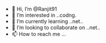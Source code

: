 - 👋 Hi, I’m @Ranjit91
- 👀 I’m interested in ..codng.
- 🌱 I’m currently learning ..net..
- 💞️ I’m looking to collaborate on ..net..
- 📫 How to reach me ...

<!---
Ranjit91/Ranjit91 is a ✨ special ✨ repository because its `README.md` (this file) appears on your GitHub profile.
You can click the Preview link to take a look at your changes.
--->
